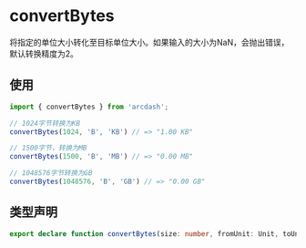 # convertBytes

将指定的单位大小转化至目标单位大小。如果输入的大小为NaN，会抛出错误，默认转换精度为2。

## 使用

```typescript
import { convertBytes } from 'arcdash';

// 1024字节转换为KB
convertBytes(1024, 'B', 'KB') // => "1.00 KB"

// 1500字节，转换为MB
convertBytes(1500, 'B', 'MB') // => "0.00 MB"

// 1048576字节转换为GB
convertBytes(1048576, 'B', 'GB') // => "0.00 GB"
```
## 类型声明

```typescript
export declare function convertBytes(size: number, fromUnit: Unit, toUnit: Unit, precision?: number): string;
```